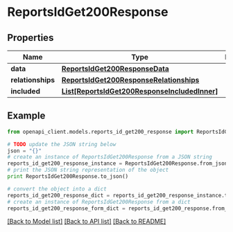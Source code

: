 # ReportsIdGet200Response


## Properties
Name | Type | Description | Notes
------------ | ------------- | ------------- | -------------
**data** | [**ReportsIdGet200ResponseData**](ReportsIdGet200ResponseData.md) |  | [optional] 
**relationships** | [**ReportsIdGet200ResponseRelationships**](ReportsIdGet200ResponseRelationships.md) |  | [optional] 
**included** | [**List[ReportsIdGet200ResponseIncludedInner]**](ReportsIdGet200ResponseIncludedInner.md) |  | [optional] 

## Example

```python
from openapi_client.models.reports_id_get200_response import ReportsIdGet200Response

# TODO update the JSON string below
json = "{}"
# create an instance of ReportsIdGet200Response from a JSON string
reports_id_get200_response_instance = ReportsIdGet200Response.from_json(json)
# print the JSON string representation of the object
print ReportsIdGet200Response.to_json()

# convert the object into a dict
reports_id_get200_response_dict = reports_id_get200_response_instance.to_dict()
# create an instance of ReportsIdGet200Response from a dict
reports_id_get200_response_form_dict = reports_id_get200_response.from_dict(reports_id_get200_response_dict)
```
[[Back to Model list]](../README.md#documentation-for-models) [[Back to API list]](../README.md#documentation-for-api-endpoints) [[Back to README]](../README.md)


